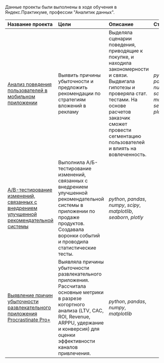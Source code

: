 Данные проекты были выполнены в ходе обучения в Яндекс.Практикуме, профессии "Аналитик данных". 

| Название проекта | Цели | Описание  |  Стек |
| :------------------- | :--------------- | :------------------------------------ |:------------------|
| [Анализ поведения пользователей в мобильном приложении](analysis_of_user_behavior_in_a_mobile_app)| Выявить причины убыточности и предложить рекомендации по стратегиям вложений в рекламу | Выделяла сценарии поведения, приводящие к покупке, и находила закономерности и связи. Выдвигала гипотезы и проверяла стат. тестами. На основе расчетов заказчик сможет провести сегментацию пользователей и влиять на вовлеченность. | *python*, *pandas*, *numpy*, *scipy*, *matplotlib*, *seaborn*, *plotly*|
| [A/B-тестирование изменений, связанных с внедрением улучшенной рекомендательной системы](ab_testing_changes) | Выполнила А/Б-тестирование изменений, связанных с внедрением улучшенной рекомендательной системы в приложении по продаже продуктов. Создавала воронки событий и проводила статистические тесты. | *python*, *pandas*, *numpy*, *scipy*, *matplotlib*, *seaborn*, *plotly*|
| [Выявление причин убыточности развлекательного приложения Procrastinate Pro+]()| Выявляла причины убыточности развлекательного приложения. Рассчитала основные метрики в разрезе когортного анализа (LTV, CAC, ROI, Revenue, ARPPU, удержание и конверсия) для оценки эффективности каналов привлечения. | *python*, *pandas*, *numpy*, *matplotlib*|





